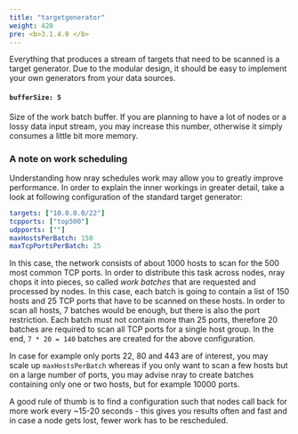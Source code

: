 ```yaml
---
title: "targetgenerator"
weight: 420
pre: <b>3.1.4.0 </b>
---
```


Everything that produces a stream of targets that need to be scanned is a target generator.
Due to the modular design, it should be easy to implement your own generators from your data sources.

#### `bufferSize: 5`

Size of the work batch buffer. If you are planning to have a lot of nodes or a lossy data input stream, you may increase this number, otherwise it simply consumes a little bit more memory.


### A note on work scheduling

Understanding how nray schedules work may allow you to greatly improve performance. In order to explain the inner workings in greater detail, take a look at following configuration of the standard target generator:

~~~yaml
targets: ["10.0.0.0/22"]
tcpports: ["top500"]
udpports: [""]
maxHostsPerBatch: 150
maxTcpPortsPerBatch: 25
~~~

In this case, the network consists of about 1000 hosts to scan for the 500 most common TCP ports. In order to distribute this task across nodes, nray chops it into pieces, so called *work batches* that are requested and processed by nodes. In this case, each batch is going to contain a list of 150 hosts and 25 TCP ports that have to be scanned on these hosts. In order to scan all hosts, 7 batches would be enough, but there is also the port restriction. Each batch must not contain more than 25 ports, therefore 20 batches are required to scan all TCP ports for a single host group. In the end, `7 * 20 = 140` batches are created for the above configuration.

In case for example only ports 22, 80 and 443 are of interest, you may scale up `maxHostsPerBatch` whereas if you only want to scan a few hosts but on a large number of ports, you may advise nray to create batches containing only one or two hosts, but for example 10000 ports.

A good rule of thumb is to find a configuration such that nodes call back for more work every ~15-20 seconds - this gives you results often and fast and in case a node gets lost, fewer work has to be rescheduled.